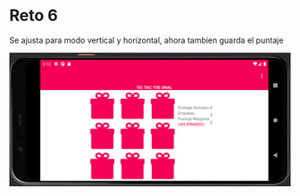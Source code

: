 # Reto 6

Se ajusta para modo vertical y horizontal, ahora tambien guarda el puntaje


![TicTacToe2](https://github.com/camilonfs1/UNAL_MOVIL_2021-2/blob/main/Workshops/src/images/workshop6.1.PNG)
